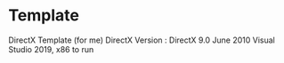 # Template
DirectX Template (for me)
DirectX Version : DirectX 9.0 June 2010
Visual Studio 2019, x86 to run
